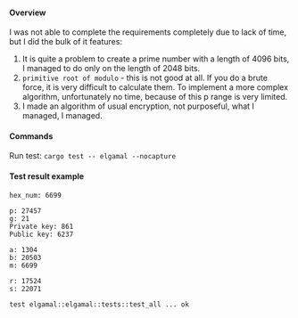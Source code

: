 #### Overview
I was not able to complete the requirements completely due to lack of time, but I did the bulk of it features:

1. It is quite a problem to create a prime number with a length of 4096 bits, I managed to do only on the length of 2048 bits.
2. `primitive root of modulo` - this is not good at all. If you do a brute force, it is very difficult to calculate them. To implement a more complex algorithm, unfortunately no time, because of this p range is very limited.
3. I made an algorithm of usual encryption, not purposeful, what I managed, I managed.

#### Commands
Run test: `cargo test -- elgamal --nocapture`

####  Test result example
```
hex_num: 6699

p: 27457
g: 21
Private key: 861
Public key: 6237

a: 1304
b: 20503
m: 6699

r: 17524
s: 22071

test elgamal::elgamal::tests::test_all ... ok
```